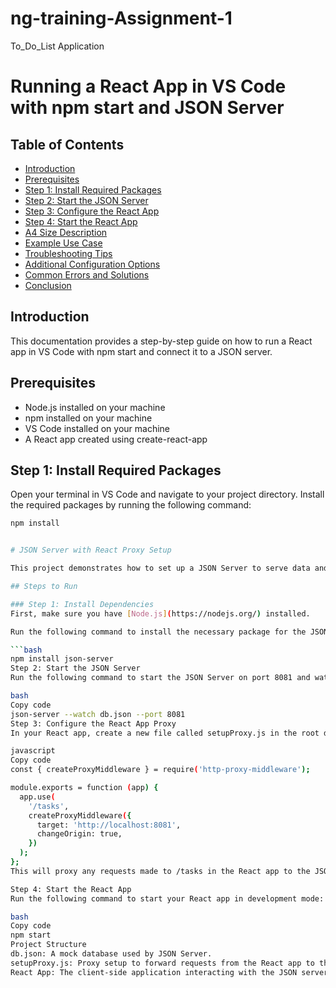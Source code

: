 # ng-training-Assignment-1
To_Do_List Application

# Running a React App in VS Code with npm start and JSON Server

## Table of Contents

* [Introduction](#introduction)
* [Prerequisites](#prerequisites)
* [Step 1: Install Required Packages](#step-1-install-required-packages)
* [Step 2: Start the JSON Server](#step-2-start-the-json-server)
* [Step 3: Configure the React App](#step-3-configure-the-react-app)
* [Step 4: Start the React App](#step-4-start-the-react-app)
* [A4 Size Description](#a4-size-description)
* [Example Use Case](#example-use-case)
* [Troubleshooting Tips](#troubleshooting-tips)
* [Additional Configuration Options](#additional-configuration-options)
* [Common Errors and Solutions](#common-errors-and-solutions)
* [Conclusion](#conclusion)

## Introduction

This documentation provides a step-by-step guide on how to run a React app in VS Code with npm start and connect it to a JSON server.

## Prerequisites

* Node.js installed on your machine
* npm installed on your machine
* VS Code installed on your machine
* A React app created using create-react-app

## Step 1: Install Required Packages

Open your terminal in VS Code and navigate to your project directory. Install the required packages by running the following command:

```bash
npm install


# JSON Server with React Proxy Setup

This project demonstrates how to set up a JSON Server to serve data and proxy requests from a React app.

## Steps to Run

### Step 1: Install Dependencies
First, make sure you have [Node.js](https://nodejs.org/) installed.

Run the following command to install the necessary package for the JSON server:

```bash
npm install json-server
Step 2: Start the JSON Server
Run the following command to start the JSON Server on port 8081 and watch for changes in the db.json file:

bash
Copy code
json-server --watch db.json --port 8081
Step 3: Configure the React App Proxy
In your React app, create a new file called setupProxy.js in the root directory. Add the following code to it:

javascript
Copy code
const { createProxyMiddleware } = require('http-proxy-middleware');

module.exports = function (app) {
  app.use(
    '/tasks',
    createProxyMiddleware({
      target: 'http://localhost:8081',
      changeOrigin: true,
    })
  );
};
This will proxy any requests made to /tasks in the React app to the JSON server running on port 8081.

Step 4: Start the React App
Run the following command to start your React app in development mode:

bash
Copy code
npm start
Project Structure
db.json: A mock database used by JSON Server.
setupProxy.js: Proxy setup to forward requests from the React app to the JSON server.
React App: The client-side application interacting with the JSON server.
